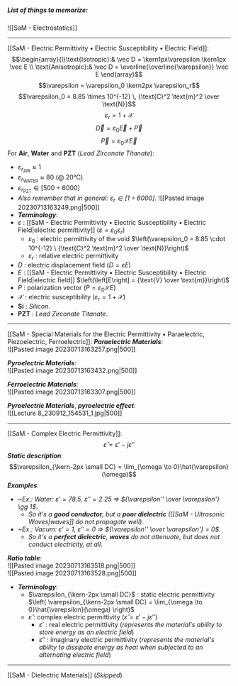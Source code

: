 ##### List of things to memorize:
![[SaM - Electrostatics]]

---
[[SaM - Electric Permittivity • Electric Susceptibility • Electric Field]]:$$\begin{array}{l}\text{Isotropic}:& \vec D = \kern1px\varepsilon \kern1px \vec E     \\     \text{Anisotropic}:& \vec D = \overline{\overline{\varepsilon}} \vec E \end{array}$$$$\varepsilon = \varepsilon_0 \kern2px \varepsilon_r$$$$\varepsilon_0 = 8.85 \times 10^{-12} \, {\text{C}^2 \text{m}^2 \over \text{N}}$$$$\varepsilon_r = 1 + \mathcal{X}$$$$\vec D = \varepsilon_0 \vec E + \vec P$$$$\vec P = \varepsilon_0 \mathcal{X} \vec E$$
For **Air**, **Water** and **PZT** (*Lead Zirconate Titanate*):
- $\varepsilon_{r_{\text{AIR}}}\approx 1$ 
- $\varepsilon_{r_{\text{WATER}}}\approx 80$ (@ $20 ° \text{C}$) 
- $\varepsilon_{r_{\text{PZT}}} \in [500 \div 6000]$ 
- _Also remember that in general: $\varepsilon_r \in [1 \div 6000]$_.
![[Pasted image 20230713163249.png|500]]
- ***Terminology***:
- $\varepsilon$ : [[SaM - Electric Permittivity • Electric Susceptibility • Electric Field|electric permittivity]] $(\varepsilon = \varepsilon_0 \varepsilon_r)$
	- $\varepsilon_0$ : electric permittivity of the void $\left(\varepsilon_0 = 8.85 \cdot 10^{-12} \ {\text{C}^2 \text{m}^2 \over \text{N}}\right)$
	- $\varepsilon_r$ : relative electric permittivity
- $D$ : electric displacement field $\left(D = \varepsilon E\right)$
- $E$ : [[SaM - Electric Permittivity • Electric Susceptibility • Electric Field|electric field]] $\left(\left[E\right] = {\text{V} \over \text{m}}\right)$
- $P$ : polarization vector $\left(P = \varepsilon_0 \mathcal{X} E\right)$
- $\mathcal{X}$ : electric susceptibility $\left(\varepsilon_r = 1 + \mathcal{X}\right)$
- **Si** : *Silicon*.
- **PZT** : *Lead Zirconate Titanate*.

---
[[SaM - Special Materials for the Electric Permittivity • Paraelectric, Piezoelectric, Ferroelectric]]:
***Paraelectric Materials***:<br>![[Pasted image 20230713163257.png|500]]

***Pyroelectric Materials***:<br>![[Pasted image 20230713163432.png|500]]

***Ferroelectric Materials***:<br>![[Pasted image 20230713163307.png|500]]

***Pyroelectric Materials***, ***pyroelectric effect***:<br>![[Lecture 8_230912_154531_1.jpg|500]]

---
[[SaM - Complex Electric Permittivity]]:$$\hat\varepsilon = \varepsilon' - j\varepsilon''$$***Static description***:$$\varepsilon_{\kern-2px \small DC} = \lim_{\omega \to 0}\hat{\varepsilon}(\omega)$$
***Examples***:
- *~Ex.: Water: $\varepsilon' = 78.5$, $\varepsilon'' = 2.25$ ⇒ ${\varepsilon'' \over \varepsilon'} \gg 1$*.
	- *So it's a **good conductor**, but a **poor dielectric** ([[SaM - Ultrasonic Waves|waves]] do not propagate well)*.
- *~Ex.: Vacum: $\varepsilon' = 1$, $\varepsilon'' = 0$ ⇒ ${\varepsilon'' \over \varepsilon'} = 0$*.
	- _So it's a **perfect dielectric**, **waves** do not attenuate, but does not conduct electricity, at all_.

***Ratio table***:<br>![[Pasted image 20230713163518.png|500]]<br>![[Pasted image 20230713163528.png|500]]

- ***Terminology***:
	- $\varepsilon_{\kern-2px \small DC}$ : static electric permittivity $\left( \varepsilon_{\kern-2px \small DC} = \lim_{\omega \to 0}\hat{\varepsilon}(\omega) \right)$
	- $\hat \varepsilon$ : complex electric permittivity $\left( \hat \varepsilon = \varepsilon' - j\varepsilon'' \right)$
		- $\varepsilon'$ : real electric permittivity (*represents the material's ability to store energy as an electric field*)
		- $\varepsilon''$ : imaginary electric permittivity (*represents the material's ability to dissipate energy as heat when subjected to an alternating electric field*)

---
[[SaM - Dielectric Materials]] (*Skipped*)
